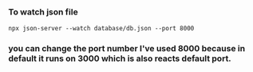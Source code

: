 ### To watch json file

```
npx json-server --watch database/db.json --port 8000

```

### you can change the port number I've used 8000 because in default it runs on 3000 which is also reacts default port.
